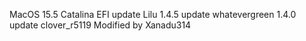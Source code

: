 MacOS 15.5 Catalina EFI
update Lilu 1.4.5
update whatevergreen 1.4.0 
update clover_r5119
Modified by Xanadu314
